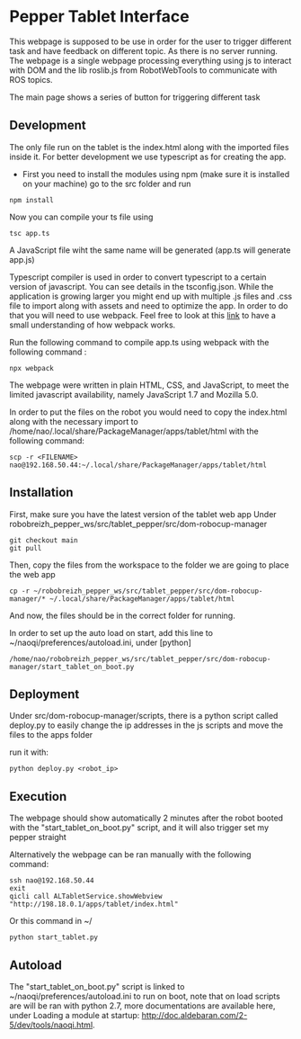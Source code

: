 Pepper Tablet Interface
===================

This webpage is supposed to be use in order for the user to trigger different task and have feedback on different topic.
As there is no server running. The webpage is a single webpage processing everything using js to interact with DOM and 
the lib roslib.js from RobotWebTools to communicate with ROS topics.

The main page shows a series of button for triggering different task

## Development

The only file run on the tablet is the index.html along with the imported files inside it.
For better development we use typescript as for creating the app.

- First you need to install the modules using npm (make sure it is installed on your machine) 
go to the src folder and run 
```
npm install
```

Now you can compile your ts file using 
```
tsc app.ts
```
A JavaScript file wiht the same name will be generated (app.ts will generate app.js)  

Typescript compiler is used in order to convert typescript to a certain version of javascript. You can see details in the tsconfig.json.
While the application is growing larger you might end up with multiple .js files and .css file to import along with assets and need to optimize the app.
In order to do that you will need to use webpack. Feel free to look at this [link](https://www.youtube.com/watch?v=5IG4UmULyoA) to have a small understanding of how 
webpack works.

Run the following command to compile app.ts using webpack with the following command :
```
npx webpack
```

The webpage were written in plain HTML, CSS, and JavaScript, to meet the limited javascript availability, namely JavaScript 1.7 and Mozilla 5.0.

In order to put the files on the robot you would need to copy the index.html along with the necessary import to /home/nao/.local/share/PackageManager/apps/tablet/html with the following command:
```
scp -r <FILENAME> nao@192.168.50.44:~/.local/share/PackageManager/apps/tablet/html
```

## Installation

First, make sure you have the latest version of the tablet web app
Under robobreizh_pepper_ws/src/tablet_pepper/src/dom-robocup-manager
```
git checkout main
git pull
```

Then, copy the files from the workspace to the folder we are going to place the web app

```
cp -r ~/robobreizh_pepper_ws/src/tablet_pepper/src/dom-robocup-manager/* ~/.local/share/PackageManager/apps/tablet/html
```

And now, the files should be in the correct folder for running.

In order to set up the auto load on start, add this line to ~/naoqi/preferences/autoload.ini, under [python]

```
/home/nao/robobreizh_pepper_ws/src/tablet_pepper/src/dom-robocup-manager/start_tablet_on_boot.py
```

## Deployment

Under src/dom-robocup-manager/scripts, there is a python script called deploy.py to easily change the ip addresses in the js scripts and move the files to the apps folder

run it with:
```
python deploy.py <robot_ip>
```

## Execution

The webpage should show automatically 2 minutes after the robot booted with the "start_tablet_on_boot.py" script, 
and it will also trigger set my pepper straight

Alternatively the webpage can be ran manually with the following command:
```
ssh nao@192.168.50.44
exit
qicli call ALTabletService.showWebview "http://198.18.0.1/apps/tablet/index.html"
```
Or this command in ~/
```
python start_tablet.py
```

## Autoload

The "start_tablet_on_boot.py" script is linked to ~/naoqi/preferences/autoload.ini to run on boot, note that on load scripts are will be ran with python 2.7, more documentations are available here, under Loading a module at startup: http://doc.aldebaran.com/2-5/dev/tools/naoqi.html.

